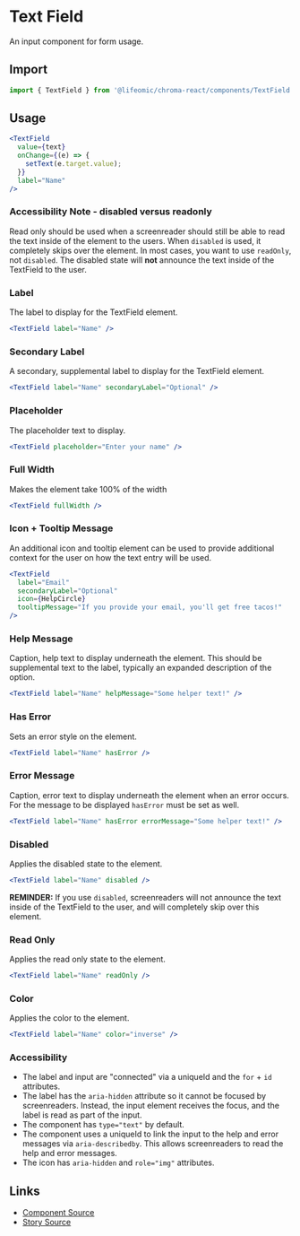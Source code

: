 # Text Field

An input component for form usage.

<!-- STORY -->

## Import

```js
import { TextField } from '@lifeomic/chroma-react/components/TextField';
```

## Usage

```jsx
<TextField
  value={text}
  onChange={(e) => {
    setText(e.target.value);
  }}
  label="Name"
/>
```

### Accessibility Note - disabled versus readonly

Read only should be used when a screenreader should still be able to read the
text inside of the element to the users. When `disabled` is used, it completely
skips over the element. In most cases, you want to use `readOnly`, not
`disabled`. The disabled state will **not** announce the text inside of the
TextField to the user.

### Label

The label to display for the TextField element.

```jsx
<TextField label="Name" />
```

### Secondary Label

A secondary, supplemental label to display for the TextField element.

```jsx
<TextField label="Name" secondaryLabel="Optional" />
```

### Placeholder

The placeholder text to display.

```jsx
<TextField placeholder="Enter your name" />
```

### Full Width

Makes the element take 100% of the width

```jsx
<TextField fullWidth />
```

### Icon + Tooltip Message

An additional icon and tooltip element can be used to provide additional context
for the user on how the text entry will be used.

```jsx
<TextField
  label="Email"
  secondaryLabel="Optional"
  icon={HelpCircle}
  tooltipMessage="If you provide your email, you'll get free tacos!"
/>
```

### Help Message

Caption, help text to display underneath the element. This should be
supplemental text to the label, typically an expanded description of the option.

```jsx
<TextField label="Name" helpMessage="Some helper text!" />
```

### Has Error

Sets an error style on the element.

```jsx
<TextField label="Name" hasError />
```

### Error Message

Caption, error text to display underneath the element when an error occurs. For
the message to be displayed `hasError` must be set as well.

```jsx
<TextField label="Name" hasError errorMessage="Some helper text!" />
```

### Disabled

Applies the disabled state to the element.

```jsx
<TextField label="Name" disabled />
```

**REMINDER:** If you use `disabled`, screenreaders will not announce the text
inside of the TextField to the user, and will completely skip over this element.

### Read Only

Applies the read only state to the element.

```jsx
<TextField label="Name" readOnly />
```

### Color

Applies the color to the element.

```jsx
<TextField label="Name" color="inverse" />
```

### Accessibility

- The label and input are "connected" via a uniqueId and the `for` + `id`
  attributes.
- The label has the `aria-hidden` attribute so it cannot be focused by
  screenreaders. Instead, the input element receives the focus, and the label is
  read as part of the input.
- The component has `type="text"` by default.
- The component uses a uniqueId to link the input to the help and error messages
  via `aria-describedby`. This allows screenreaders to read the help and error
  messages.
- The icon has `aria-hidden` and `role="img"` attributes.

## Links

- [Component Source](https://github.com/lifeomic/chroma-react/blob/master/src/components/TextField/TextField.tsx)
- [Story Source](https://github.com/lifeomic/chroma-react/blob/master/stories/components/TextField/TextField.stories.tsx)
